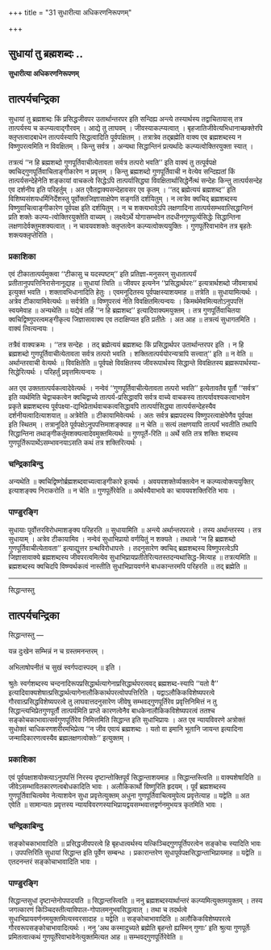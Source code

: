 +++
title = "31 सुधारीत्या अधिकरणनिरूपणम्"

+++


## सुधायां तु ब्रह्मशब्दः ..

**सुधारीत्या अधिकरणनिरूपणम्**

## **तात्पर्यचन्द्रिका**

सुधायां तु ब्रह्मशब्दः किं प्रसिद्धजीवपर उतार्थान्तरपर इति सन्दिह्य अन्त्ये तस्यार्थस्य तद्वाचितायास् तत्र तात्पर्यस्य च कल्प्यत्वाद्गौरवम् । आद्ये तु लाघवम् । जीवस्याकल्प्यत्वात् । बृहजातिजीवेत्यभिधानाच्छक्तेरपि क्लृप्तत्वादबाधेन तात्पर्यस्यापि सिद्धत्वादिति पूर्वपक्षितम् । तत्रात्रेव तद्ब्रह्मेति वाक्य एव ब्रह्मशब्दस्य न विष्णुपरत्वमिति न विवक्षितम् । किन्तु सर्वत्र । अन्यथा सिद्धान्तिनं प्रत्यर्थादेः कल्प्यत्वोक्तिरयुक्ता स्यात् ।

तत्रत्यं ‘‘न हि ब्रह्मशब्दो गुणपूर्तिवाचीत्येतावता सर्वत्र तत्परो भवति’’ इति वाक्यं तु तत्पूर्वपक्षे क्वचिद्गुणपूर्तिवाचिताङ्गीकारेण न प्रवृत्तम् । किन्तु ब्रह्मशब्दो गुणपूर्तिवाची न वेत्येव सन्दिह्यतां किं तात्पर्यसन्देहेनेति शङ्कायां वाचकत्वे सिद्धेऽपि तात्पर्यासिद्ध्या विवक्षितार्थासिद्धेर्नेत्थं सन्देहः किन्तु तात्पर्यसन्देह एव दर्शनीय इति परिहर्तुम् । अत एवैतद्वाक्यसन्देहावसर एव कृतम् । ‘‘तद् ब्रह्मेत्ययं ब्रह्मशब्द’’ इति विशिष्यसंशयधर्मिनिर्देशस्तु पूर्वोक्तजिज्ञासाक्षेपेण सङ्गतिं दर्शयितुम् । न त्वत्रेव क्वचिद् ब्रह्मशब्दस्य विष्णुवाचित्वाङ्गीकारेण पूर्वपक्ष इति दर्शयितुम् । न च शक्त्यभावेऽपि लक्षणादिना तात्पर्यसम्भवात्सिद्धान्तिनं प्रति शक्तेः कल्प्य-त्वोक्तिरयुक्तेति वाच्यम् । लक्ष्येऽर्थे योगासम्भवेन तदधीनगुणपूर्त्यसिद्धेः सिद्धान्तिना लक्षणादेर्वक्तुमशक्यत्वात् । न चावयवशक्तेः क्लृप्तत्वेन कल्प्यत्वोक्त्ययुक्तिः । गुणपूर्तेरेवाभावेन तत्र बृहतेः शक्त्यक्लृप्तेरिति ।

### **प्रकाशिका**

एवं टीकातात्पर्यमुक्त्वा ‘‘टीकासु च यदस्पष्टम्’’ इति प्रतिज्ञा-मनुसरन् सुधातात्पर्यं प्रतीतानुपपत्तिनिरासेनानूद्याह ॥ सुधायां त्विति ॥ जीवपर इत्यनेन ‘‘प्रसिद्धार्थपरः’’ इत्यत्रार्थशब्दो जीवमात्रार्थ इत्युक्तं भवति । शक्तावभिधानादिति हेतुः । एवमनूदितस्य पूर्वपक्षस्याशयमाह ॥ तत्रेति ॥ सुधायामित्यर्थः । अत्रेव टीकायामिवेत्यर्थः ॥ सर्वत्रेति ॥ विष्णुपरत्वं नेति विवक्षितमित्यन्वयः । किमर्थमेवमित्यतोऽनुपपत्तिं स्वयमेवाह ॥ अन्यथेति ॥ यद्येवं तर्हि ‘‘न हि ब्रह्मशब्द’’ इत्यादिवाक्यमयुक्तम् । तत्र गुणपूर्तिवाचितया क्वचिद्विष्णुपरत्वमङ्गीकृत्य जिज्ञासावाक्य एव तदाक्षिप्यत इति प्रतीतेः । अत आह ॥ तत्रत्यं सुधागतमिति । वाक्यं त्वित्यन्वयः ।

तत्रैवं वाक्यक्रमः । ‘‘तत्र सन्देहः । तद् ब्रह्मेत्ययं ब्रह्मशब्दः किं प्रसिद्धार्थपर उतार्थान्तरपर इति । न हि ब्रह्मशब्दो गुणपूर्तिवाचीत्येतावता सर्वत्र तत्परो भवति । शक्तितात्पर्ययोरन्यत्रापि सत्त्वात्’’ इति ॥ न वेति ॥ अर्थान्तरवाची वेत्यर्थः ॥ विवक्षितेति ॥ पूर्वपक्षे विवक्षितस्य जीवरूपार्थस्य सिद्धान्ते विवक्षितस्य ब्रह्मरूपार्थस्या-सिद्धेरित्यर्थः । परिहर्तुं प्रवृत्तमित्यन्वयः ।

अत एव उक्ततात्पर्यकत्वादेवेत्यर्थः । नन्वेवं ‘‘गुणपूर्तिवाचीत्येतावता तत्परो भवति’’ इत्येतावतैव पूर्तौ ‘‘सर्वत्र’’ इति व्यर्थमिति चेद्वाचकत्वेन क्वचिद्वाच्ये तात्पर्य-प्रसिद्धावपि सर्वत्र वाच्ये वाचकस्य तात्पर्यावश्यकत्वाभावेन प्रकृते ब्रह्मशब्दस्य पूर्वपक्ष्या-द्यभिप्रेतार्थवाचकत्वसिद्धावपि तात्पर्यासिद्ध्या तात्पर्यसन्देहस्यैव दर्शनीयत्वादित्याशयात् ॥ अत्रेवेति ॥ टीकायामिवेत्यर्थः । अतः सर्वत्र ब्रह्मपदस्य विष्णुपरत्वाक्षेपेणैव पूर्वपक्ष इति स्थितम् । तत्रानूदिते पूर्वपक्षेऽनुपपत्तिमाशङ्क्याह ॥ न चेति ॥ सत्यं लक्षणयापि तात्पर्यं भवतीति तथापि सिद्धान्तिना तथाङ्गीकर्तुमशक्यत्वादेवमुक्तमित्यर्थः ॥ गुणपूर्ते-रिति ॥ अर्थे सति तत्र शक्तिः शब्दस्य गुणपूर्तिरूपार्थेऽसम्भावनयाऽसति कथं तत्र शक्तिरित्यर्थः ।

### **चन्द्रिकाबिन्दु**

अन्यथेति ॥ क्वचिद्विष्णोर्ब्रह्मशब्दवाच्यत्वाङ्गीकारे इत्यर्थः । अवयवशक्तेर्व्यक्तत्वेन न कल्प्यत्वोक्त्ययुक्तिर् इत्याशङ्क्य निराकरोति ॥ न चेति ॥ गुणपूर्तेरेवेति ॥ अर्थस्यैवाभावे का चावयवशक्तिरिति भावः ।

### **पाण्डुरङ्गि**

सुधायाः पूर्वोत्तरविरोधमाशङ्क्य परिहरति ॥ सुधायामिति ॥ अन्त्ये अर्थान्तरपरत्वे । तस्य अर्थान्तरस्य । तत्र सुधायाम् । अत्रेव टीकायामिव । नन्वेवं सुधाभिप्रायो वर्णयितुं न शक्यते । तथात्वे ‘‘न हि ब्रह्मशब्दो गुणपूर्तिवाचीत्येतावता’’ इत्याद्युत्तर ग्रन्थविरोधापत्तेः । तदनुसारेण क्वचिद् ब्रह्मशब्दस्य विष्णुपरत्वेऽपि जिज्ञासावाक्ये ब्रह्मशब्दस्य जीवपरत्वमित्येव सुधाभिप्रायप्रतीतेरित्यतस्तदन्यथासिद्ध-मित्याह ॥ तत्रत्यमिति ॥ ब्रह्मशब्दस्य क्वचिदपि विष्ण्वर्थकत्वं नास्तीति सुधाभिप्रायवर्णने बाधकान्तरमपि परिहरति ॥ तद् ब्रह्मेति ॥

------------------------------------------------------------------------

सिद्धान्तस्तु

## **तात्पर्यचन्द्रिका**

सिद्धान्तस्तु —

यन्न दुःखेन सम्भिन्नं न च ग्रस्तमनन्तरम् ।

अभिलाषोपनीतं च सुखं स्वर्गपदास्पदम् ॥ इति ।

श्रुतेः स्वर्गशब्दस्य चन्दनादिरूपप्रसिद्धार्थत्यागेनाप्रसिद्धार्थपरत्ववद् ब्रह्मशब्द-स्यापि ‘‘यतो वै’’ इत्यादिवाक्यशेषात्प्रसिद्धार्थत्यागेनालौकिकार्थपरत्वोपपत्तिरिति । यद्वाऽलौकिकविशेष्यपरत्वे गौरवात्प्रसिद्धविशेष्यपरत्वे तु लाघवात्तदनुसारेण जीवेषु सम्भवद्गुणपूर्तिरेव प्रवृत्तिनिमित्तं न तु सिद्धान्त्यभिप्रेतगुणपूर्तौ तात्पर्यमिति प्राप्ते कारणत्वेनैव बाधकेनालौकिकविशेष्यपरत्वं ततश्च सङ्कोचकाभावात्सर्वगुणपूर्तिरेव निमित्तमिति सिद्धान्त इति सुधाभिप्रायः । अत एव न्यायविवरणे अत्रोक्तं सुधोक्तं चाधिकरणशरीरमभिप्रेत्य ‘‘न जीव एवायं ब्रह्मशब्दः । यतो वा इमानि भूतानि जायन्त इत्यादिना जन्मादिकारणत्वस्यैव ब्रह्मलक्षणत्वोक्तेः’’ इत्युक्तम् ।

### **प्रकाशिका**

एवं पूर्वपक्षाशयोक्त्याऽनुपपत्तिं निरस्य दृष्टान्तोक्तिपूर्वं सिद्धान्ताशयमाह ॥ सिद्धान्तस्त्विति ॥ वाक्यशेषादिति ॥ जीवेऽसम्भावितकारणत्वबोधकादिति भावः । अलौकिकार्थो विष्णुरिति हृदयम् । पूर्वं ब्रह्मशब्दस्य गुणपूर्तिवाचित्वमेव नेत्याशयेन सुधा प्रवृत्तेत्युक्तम् अधुना गुणपूर्तिवाचित्वमुपेत्य प्रवृत्तेत्याह ॥ यद्वेति ॥ अत एवेति ॥ सामान्यतः प्रवृत्तस्य न्यायविवरणस्याभिप्रायद्वयसम्भवात्तद्वर्णनमुभयत्र कृतमिति भावः ।

### **चन्द्रिकाबिन्दु**

सङ्कोचकाभावादिति ॥ प्रसिद्धजीवपरत्वे हि बृहधात्वर्थस्य यत्किञ्चिद्गुणपूर्तिपरत्वेन सङ्कोचः स्यादिति भावः । उपपत्तिरिति सुधायां सिद्धान्त इति पूर्वेण सम्बन्धः । प्रकारान्तरेण सुधापूर्वपक्षसिद्धान्ताभिप्रायमाह ॥ यद्वेति ॥ एतदनन्तरं सङ्कोचाभावादिति भावः ।

### **पाण्डुरङ्गि**

सिद्धान्तसुधां दृष्टान्तेनोपपादयति ॥ सिद्धान्तस्त्विति ॥ ननु ब्रह्मशब्दस्यार्थान्तरं कल्प्यमित्युक्तमयुक्तम् । तस्य जगत्कारणं किञ्चिदस्तीत्याविपाल-गोपालमनुभवसिद्धत्वात् । तथा च तदर्थत्वे सुधाभिप्रायवर्णनमयुक्तमित्यस्वरसादाह ॥ यद्वेति ॥ सङ्कोचाभावादिति ॥ अलौकिकविशेष्यपरत्वे गौरवरूपसङ्कोचाभावादित्यर्थः । ननु ‘अथ कस्मादुच्यते ब्रह्मेति बृहन्तो ह्यस्मिन् गुणाः’ इति श्रुत्या गुणपूर्तेः प्रमितत्वात्कथं गुणपूर्तेरेवाभावेनेत्युक्तमित्यत आह ॥ सम्भवद्गुणपूर्तिरेवेति ॥

